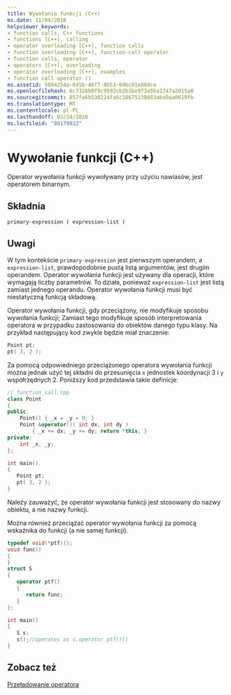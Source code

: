 ```yaml
---
title: Wywołanie funkcji (C++)
ms.date: 11/04/2016
helpviewer_keywords:
- function calls, C++ functions
- functions [C++], calling
- operator overloading [C++], function calls
- function overloading [C++], function-call operator
- function calls, operator
- operators [C++], overloading
- operator overloading [C++], examples
- function call operator ()
ms.assetid: 5094254a-045b-46f7-8653-69bc91e80dce
ms.openlocfilehash: 6c7326b0f9c9592cb2b3be973a5ba1747a2015a0
ms.sourcegitcommit: 857fa6b530224fa6c18675138043aba9aa0619fb
ms.translationtype: MT
ms.contentlocale: pl-PL
ms.lasthandoff: 03/24/2020
ms.locfileid: "80179812"
---
```

# <a name="function-call-c"></a>Wywołanie funkcji (C++)

Operator wywołania funkcji wywoływany przy użyciu nawiasów, jest operatorem binarnym.

## <a name="syntax"></a>Składnia

```
primary-expression ( expression-list )
```

## <a name="remarks"></a>Uwagi

W tym kontekście `primary-expression` jest pierwszym operandem, a `expression-list`, prawdopodobnie pustą listą argumentów, jest drugim operandem. Operator wywołania funkcji jest używany dla operacji, które wymagają liczby parametrów. To działa, ponieważ `expression-list` jest listą zamiast jednego operandu. Operator wywołania funkcji musi być niestatyczną funkcją składową.

Operator wywołania funkcji, gdy przeciążony, nie modyfikuje sposobu wywołania funkcji; Zamiast tego modyfikuje sposób interpretowania operatora w przypadku zastosowania do obiektów danego typu klasy. Na przykład następujący kod zwykle będzie miał znaczenie:

```cpp
Point pt;
pt( 3, 2 );
```

Za pomocą odpowiedniego przeciążonego operatora wywołania funkcji można jednak użyć tej składni do przesunięcia `x` jednostek koordynacji 3 i `y` współrzędnych 2. Poniższy kod przedstawia takie definicje:

```cpp
// function_call.cpp
class Point
{
public:
    Point() { _x = _y = 0; }
    Point &operator()( int dx, int dy )
        { _x += dx; _y += dy; return *this; }
private:
    int _x, _y;
};

int main()
{
   Point pt;
   pt( 3, 2 );
}
```

Należy zauważyć, że operator wywołania funkcji jest stosowany do nazwy obiektu, a nie nazwy funkcji.

Można również przeciążać operator wywołania funkcji za pomocą wskaźnika do funkcji (a nie samej funkcji).

```cpp
typedef void(*ptf)();
void func()
{
}
struct S
{
   operator ptf()
   {
      return func;
   }
};

int main()
{
   S s;
   s();//operates as s.operator ptf()()
}
```

## <a name="see-also"></a>Zobacz też

[Przeładowanie operatora](../cpp/operator-overloading.md)
